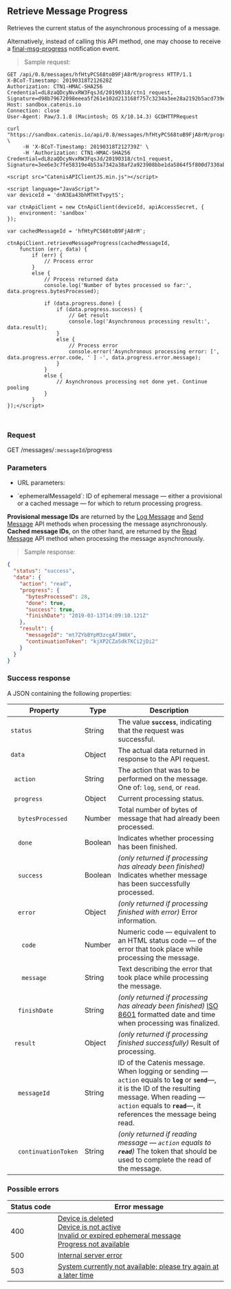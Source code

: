## Retrieve Message Progress

Retrieves the current status of the asynchronous processing of a message.

<aside class="notice">
Alternatively, instead of calling this API method, one may choose to receive a <a href="#final-progress-of-message-processing-final-msg-progress">final-msg-progress</a> notification event.
</aside>

> Sample request:

```http--raw
GET /api/0.8/messages/hfHtyPCS68toB9FjA8rM/progress HTTP/1.1
X-BCoT-Timestamp: 20190318T212628Z
Authorization: CTN1-HMAC-SHA256 Credential=dL8zaQDcyNvxRW3FqsJd/20190318/ctn1_request, Signature=d98b79672098eeea5f261e102d213168f757c3234a3ee28a2192b5acd739e664
Host: sandbox.catenis.io
Connection: close
User-Agent: Paw/3.1.8 (Macintosh; OS X/10.14.3) GCDHTTPRequest
```

```shell
curl "https://sandbox.catenis.io/api/0.8/messages/hfHtyPCS68toB9FjA8rM/progress" \
     -H 'X-BCoT-Timestamp: 20190318T212739Z' \
     -H 'Authorization: CTN1-HMAC-SHA256 Credential=dL8zaQDcyNvxRW3FqsJd/20190318/ctn1_request, Signature=3ee6e3c7fe58319e4b53a7342a38af2a923908bbe1da5864f5f800d7330abdc1'
```

```html--javascript
<script src="CatenisAPIClientJS.min.js"></script>

<script language="JavaScript">
var deviceId = 'dnN3Ea43bhMTHtTvpytS';

var ctnApiClient = new CtnApiClient(deviceId, apiAccessSecret, {
    environment: 'sandbox'
});

var cachedMessageId = 'hfHtyPCS68toB9FjA8rM';

ctnApiClient.retrieveMessageProgress(cachedMessageId,
    function (err, data) {
        if (err) {
            // Process error
        }
        else {
            // Process returned data
            console.log('Number of bytes processed so far:', data.progress.bytesProcessed);
                
            if (data.progress.done) {
                if (data.progress.success) {
                    // Get result
                    console.log('Asynchronous processing result:', data.result);
                }
                else {
                    // Process error
                    console.error('Asynchronous processing error: [', data.progress.error.code, ' ] -', data.progress.error.message);
                }
            }
            else {
                // Asynchronous processing not done yet. Continue pooling
            }
        }
});</script>
```

```javascript--node
```

```php
```

### Request

GET /messages/`:messageId`/progress

### Parameters

<!-- Note: we are not using the native markdown list feature for the second level items because the generated
        HTML has no space to the following first level item -->
- URL parameters:
<ul class="parameterList">
  <li>`ephemeralMessageId`: ID of ephemeral message — either a provisional or a cached message — for which to return processing progress.</li>
</ul>

<aside class="notice">
<b>Provisional message IDs</b> are returned by the <a href="#log-message">Log Message</a> and <a href="#send-message">Send Message</a>
 API methods when processing the message asynchronously. <b>Cached message IDs</b>, on the other hand, are returned by the <a href="#read-message">Read Message</a>
 API method when processing the message asynchronously.
</aside>

> Sample response:

```json
{
  "status": "success",
  "data": {
    "action": "read",
    "progress": {
      "bytesProcessed": 28,
      "done": true,
      "success": true,
      "finishDate": "2019-03-13T14:09:10.121Z"
    },
    "result": {
      "messageId": "mt7ZYbBYpM3zcgAf3H8X",
      "continuationToken": "kjXP2CZaSdkTKCi2jDi2"
    }
  }
}
```

### Success response

A JSON containing the following properties:

| Property | Type | Description |
| -------- | ---- | ----------- |
| `status` | String | The value **`success`**, indicating that the request was successful. |
| `data` | Object | The actual data returned in response to the API request. |
| &nbsp;&nbsp;`action` | String | The action that was to be performed on the message. One of: `log`, `send`, or `read`. |
| &nbsp;&nbsp;`progress` | Object | Current processing status. |
| &nbsp;&nbsp;&nbsp;&nbsp;`bytesProcessed` | Number | Total number of bytes of message that had already been processed. |
| &nbsp;&nbsp;&nbsp;&nbsp;`done` | Boolean | Indicates whether processing has been finished. |
| &nbsp;&nbsp;&nbsp;&nbsp;`success` | Boolean | *(only returned if processing has already been finished)* Indicates whether message has been successfully processed. |
| &nbsp;&nbsp;&nbsp;&nbsp;`error` | Object | *(only returned if processing finished with error)* Error information. |
| &nbsp;&nbsp;&nbsp;&nbsp;&nbsp;&nbsp;`code` | Number | Numeric code — equivalent to an HTML status code — of the error that took place while processing the message. |
| &nbsp;&nbsp;&nbsp;&nbsp;&nbsp;&nbsp;`message` | String | Text describing the error that took place while processing the message. |
| &nbsp;&nbsp;&nbsp;&nbsp;`finishDate` | String | *(only returned if processing has already been finished)* <a href="https://en.wikipedia.org/wiki/ISO_8601" target="_blank">ISO 8601</a> formatted date and time when processing was finalized. |
| &nbsp;&nbsp;`result` | Object | *(only returned if processing finished successfully)* Result of processing. |
| &nbsp;&nbsp;&nbsp;&nbsp;`messageId` | String | ID of the Catenis message. When logging or sending — `action` equals to __`log`__ or __`send`__—, it is the ID of the resulting message. When reading — `action` equals to __`read`__—, it references the message being read. |
| &nbsp;&nbsp;&nbsp;&nbsp;`continuationToken` | String | *(only returned if reading message — `action` equals to __`read`__)* The token that should be used to complete the read of the message. |

### Possible errors

| Status&nbsp;code | Error&nbsp;message |
| ----------- | ------------- |
| 400 | <a href="#error_msg_80">Device is deleted</a><br><a href="#error_msg_90">Device is not active</a><br><a href="#error_msg_127">Invalid or expired ephemeral message</a><br><a href="#error_msg_207">Progress not available</a> |
| 500 | <a href="#error_msg_100">Internal server error</a> |
| 503 | <a href="#error_msg_220">System currently not available; please try again at a later time</a> |
